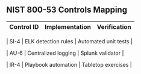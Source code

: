 ## NIST 800-53 Controls Mapping

| Control ID | Implementation | Verification |
|------------|----------------|--------------|

| SI-4       | ELK detection rules | Automated unit tests |

| AU-6       | Centralized logging | Splunk validator |

| IR-4       | Playbook automation | Tabletop exercises |

